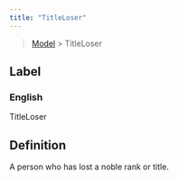 ```yaml
---
title: "TitleLoser"
---
```


> [Model](../../) > TitleLoser

## Label

### English
TitleLoser


## Definition
A person who has lost a noble rank or title. 


    
